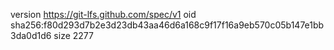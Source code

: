 version https://git-lfs.github.com/spec/v1
oid sha256:f80d293d7b2e3d23db43aa46d6a168c9f17f16a9eb570c05b147e1bb3da0d1d6
size 2277

